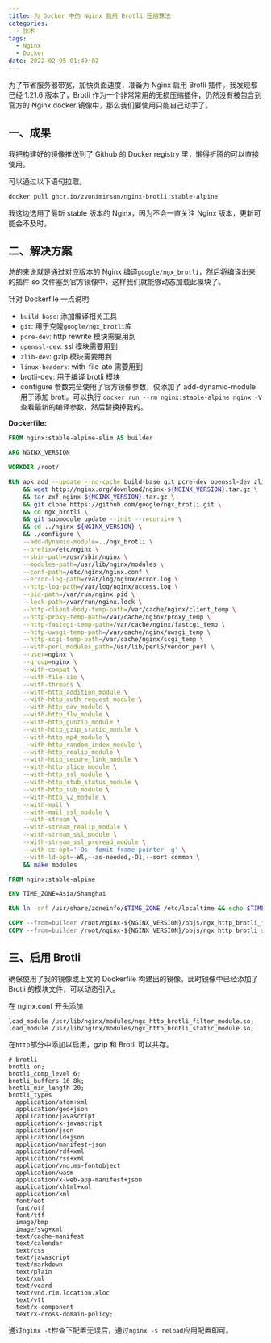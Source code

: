 ```yaml
---
title: 为 Docker 中的 Nginx 启用 Brotli 压缩算法
categories:
  - 技术
tags:
  - Nginx
  - Docker
date: 2022-02-05 01:49:02
---
```


为了节省服务器带宽，加快页面速度，准备为 Nginx 启用 Brotli 插件。我发现都已经 1.21.6 版本了，Brotli 作为一个非常常用的无损压缩插件，仍然没有被包含到官方的 Nginx docker 镜像中，那么我们要使用只能自己动手了。

<!--more-->

## 一、成果

我把构建好的镜像推送到了 Github 的 Docker registry 里，懒得折腾的可以直接使用。

可以通过以下语句拉取。

```bash
docker pull ghcr.io/zvonimirsun/nginx-brotli:stable-alpine
```

我这边选用了最新 stable 版本的 Nginx，因为不会一直关注 Nginx 版本，更新可能会不及时。

## 二、解决方案

总的来说就是通过对应版本的 Nginx 编译`google/ngx_brotli`，然后将编译出来的插件 so 文件塞到官方镜像中，这样我们就能够动态加载此模块了。

针对 Dockerfile 一点说明:

- `build-base`: 添加编译相关工具
- `git`: 用于克隆`google/ngx_brotli`库
- `pcre-dev`: http rewrite 模块需要用到
- `openssl-dev`: ssl 模块需要用到
- `zlib-dev`: gzip 模块需要用到
- `linux-headers`: with-file-ato 需要用到
- brotli-dev: 用于编译 brotli 模块
- configure 参数完全使用了官方镜像参数，仅添加了 add-dynamic-module 用于添加 brotl。可以执行 `docker run --rm nginx:stable-alpine nginx -V` 查看最新的编译参数，然后替换掉我的。

**Dockerfile:**

```Dockerfile
FROM nginx:stable-alpine-slim AS builder

ARG NGINX_VERSION

WORKDIR /root/

RUN apk add --update --no-cache build-base git pcre-dev openssl-dev zlib-dev linux-headers brotli-dev \
    && wget http://nginx.org/download/nginx-${NGINX_VERSION}.tar.gz \
    && tar zxf nginx-${NGINX_VERSION}.tar.gz \
    && git clone https://github.com/google/ngx_brotli.git \
    && cd ngx_brotli \
    && git submodule update --init --recursive \
    && cd ../nginx-${NGINX_VERSION} \
    && ./configure \
    --add-dynamic-module=../ngx_brotli \
    --prefix=/etc/nginx \
    --sbin-path=/usr/sbin/nginx \
    --modules-path=/usr/lib/nginx/modules \
    --conf-path=/etc/nginx/nginx.conf \
    --error-log-path=/var/log/nginx/error.log \
    --http-log-path=/var/log/nginx/access.log \
    --pid-path=/var/run/nginx.pid \
    --lock-path=/var/run/nginx.lock \
    --http-client-body-temp-path=/var/cache/nginx/client_temp \
    --http-proxy-temp-path=/var/cache/nginx/proxy_temp \
    --http-fastcgi-temp-path=/var/cache/nginx/fastcgi_temp \
    --http-uwsgi-temp-path=/var/cache/nginx/uwsgi_temp \
    --http-scgi-temp-path=/var/cache/nginx/scgi_temp \
    --with-perl_modules_path=/usr/lib/perl5/vendor_perl \
    --user=nginx \
    --group=nginx \
    --with-compat \
    --with-file-aio \
    --with-threads \
    --with-http_addition_module \
    --with-http_auth_request_module \
    --with-http_dav_module \
    --with-http_flv_module \
    --with-http_gunzip_module \
    --with-http_gzip_static_module \
    --with-http_mp4_module \
    --with-http_random_index_module \
    --with-http_realip_module \
    --with-http_secure_link_module \
    --with-http_slice_module \
    --with-http_ssl_module \
    --with-http_stub_status_module \
    --with-http_sub_module \
    --with-http_v2_module \
    --with-mail \
    --with-mail_ssl_module \
    --with-stream \
    --with-stream_realip_module \
    --with-stream_ssl_module \
    --with-stream_ssl_preread_module \
    --with-cc-opt='-Os -fomit-frame-pointer -g' \
    --with-ld-opt=-Wl,--as-needed,-O1,--sort-common \
    && make modules

FROM nginx:stable-alpine

ENV TIME_ZONE=Asia/Shanghai

RUN ln -snf /usr/share/zoneinfo/$TIME_ZONE /etc/localtime && echo $TIME_ZONE > /etc/timezone

COPY --from=builder /root/nginx-${NGINX_VERSION}/objs/ngx_http_brotli_filter_module.so /usr/lib/nginx/modules/
COPY --from=builder /root/nginx-${NGINX_VERSION}/objs/ngx_http_brotli_static_module.so /usr/lib/nginx/modules/
```

## 三、启用 Brotli

确保使用了我的镜像或上文的 Dockerfile 构建出的镜像。此时镜像中已经添加了 Brotli 的模块文件，可以动态引入。

在 nginx.conf 开头添加

```nginx
load_module /usr/lib/nginx/modules/ngx_http_brotli_filter_module.so;
load_module /usr/lib/nginx/modules/ngx_http_brotli_static_module.so;
```

在`http`部分中添加以启用，gzip 和 Brotli 可以共存。

```nginx
# brotli
brotli on;
brotli_comp_level 6;
brotli_buffers 16 8k;
brotli_min_length 20;
brotli_types
  application/atom+xml
  application/geo+json
  application/javascript
  application/x-javascript
  application/json
  application/ld+json
  application/manifest+json
  application/rdf+xml
  application/rss+xml
  application/vnd.ms-fontobject
  application/wasm
  application/x-web-app-manifest+json
  application/xhtml+xml
  application/xml
  font/eot
  font/otf
  font/ttf
  image/bmp
  image/svg+xml
  text/cache-manifest
  text/calendar
  text/css
  text/javascript
  text/markdown
  text/plain
  text/xml
  text/vcard
  text/vnd.rim.location.xloc
  text/vtt
  text/x-component
  text/x-cross-domain-policy;
```

通过`nginx -t`检查下配置无误后，通过`nginx -s reload`应用配置即可。
